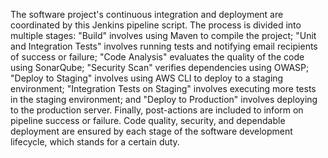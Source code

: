 The software project's continuous integration and deployment are coordinated by this Jenkins pipeline script. The process is divided into multiple stages: "Build" involves using Maven to compile the project; "Unit and Integration Tests" involves running tests and notifying email recipients of success or failure; "Code Analysis" evaluates the quality of the code using SonarQube; "Security Scan" verifies dependencies using OWASP; "Deploy to Staging" involves using AWS CLI to deploy to a staging environment; "Integration Tests on Staging" involves executing more tests in the staging environment; and "Deploy to Production" involves deploying to the production server. Finally, post-actions are included to inform on pipeline success or failure. Code quality, security, and dependable deployment are ensured by each stage of the software development lifecycle, which stands for a certain duty.
